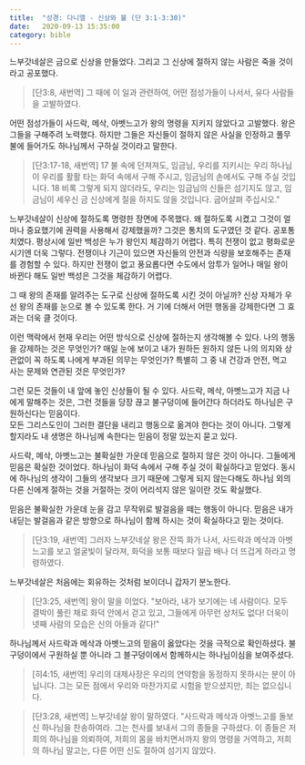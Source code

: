 ```yaml
---
title:  "성경: 다니엘 - 신상와 불 (단 3:1-3:30)"
date:   2020-09-13 15:35:00
category: bible
---
```


느부갓네살은 금으로 신상을 만들었다. 
그리고 그 신상에 절하지 않는 사람은 죽을 것이라고 공포했다. 

> [단3:8, 새번역] 그 때에 이 일과 관련하여, 어떤 점성가들이 나서서, 유다 사람들을 고발하였다.

어떤 점성가들이 사드락, 메삭, 아벳느고가 왕의 명령을 지키지 않았다고 고발했다. 
왕은 그들을 구해주려 노력했다. 
하지만 그들은 자신들이 절하지 않은 사실을 인정하고 풀무불에 들어가도 하나님께서 구하실 것이라고 말한다.

> [단3:17-18, 새번역]
17 불 속에 던져져도, 임금님, 우리를 지키시는 우리 하나님이 우리를 활활 타는 화덕 속에서 구해 주시고, 임금님의 손에서도 구해 주실 것입니다.
18 비록 그렇게 되지 않더라도, 우리는 임금님의 신들은 섬기지도 않고, 임금님이 세우신 금 신상에게 절을 하지도 않을 것입니다. 굽어살펴 주십시오."

느부갓네살이 신상에 절하도록 명령한 장면에 주목했다. 
왜 절하도록 시켰고 그것이 얼마나 중요했기에 권력을 사용해서 강제했을까? 
그것은 통치의 도구였던 것 같다. 
공포통치였다. 
평상시에 일반 백성은 누가 왕인지 체감하기 어렵다. 
특히 전쟁이 없고 평화로운 시기엔 더욱 그렇다. 
전쟁이나 기근이 있으면 자신들의 안전과 식량을 보호해주는 존재를 경험할 수 있다. 
하지만 전쟁이 없고 풍요롭다면 수도에서 암투가 일어나 매일 왕이 바뀐다 해도 일반 백성은 그것을 체감하기 어렵다. 

그 때 왕의 존재를 알려주는 도구로 신상에 절하도록 시킨 것이 아닐까? 
신상 자체가 우선 왕의 존재를 눈으로 볼 수 있도록 한다. 거
기에 더해서 어떤 행동을 강제한다면 그 효과는 더욱 클 것이다. 

이런 맥락에서 현재 우리는 어떤 방식으로 신상에 절하는지 생각해볼 수 있다. 
나의 행동을 강제하는 것은 무엇인가? 
매일 눈에 보이고 내가 원하든 원하지 않든 나의 의지와 상관없이 꼭 하도록 나에게 부과된 의무는 무엇인가? 
특별히 그 중 내 건강과 안전, 먹고 사는 문제와 연관된 것은 무엇인가?

그런 모든 것들이 내 앞에 놓인 신상들이 될 수 있다. 
사드락, 메삭, 아벳느고가 지금 나에게 말해주는 것은, 그런 것들을 당장 끊고 불구덩이에 들어간다 하더라도 하나님은 구원하신다는 믿음이다.  
모든 그리스도인이 그러한 결단을 내리고 행동으로 옮겨야 한다는 것이 아니다. 
그렇게 할지라도 내 생명은 하나님께 속한다는 믿음이 정말 있는지 묻고 있다.

사드락, 메삭, 아벳느고는 불확실한 가운데 믿음으로 절하지 않은 것이 아니다. 
그들에게 믿음은 확실한 것이었다. 
하나님이 화덕 속에서 구해 주실 것이 확실하다고 믿었다. 
동시에 하나님의 생각이 그들의 생각보다 크기 때문에 그렇게 되지 않는다해도 하나님 외의 다른 신에게 절하는 것을 거절하는 것이 어리석지 않은 일이란 것도 확실했다.

믿음은 불확실한 가운데 눈을 감고 무작위로 발걸음을 떼는 행동이 아니다. 
믿음은 내가 내딛는 발걸음과 같은 방향으로 하나님이 함께 하시는 것이 확실하다고 믿는 것이다.

> [단3:19, 새번역] 그러자 느부갓네살 왕은 잔뜩 화가 나서, 사드락과 메삭과 아벳느고를 보고 얼굴빛이 달라져, 화덕을 보통 때보다 일곱 배나 더 뜨겁게 하라고 명령하였다.

느부갓네살은 처음에는 회유하는 것처럼 보이더니 갑자기 분노한다.

> [단3:25, 새번역] 왕이 말을 이었다. "보아라, 내가 보기에는 네 사람이다. 모두 결박이 풀린 채로 화덕 안에서 걷고 있고, 그들에게 아무런 상처도 없다! 더욱이 넷째 사람의 모습은 신의 아들과 같다!"
 
하나님께서 사드락과 메삭과 아벳느고의 믿음이 옳았다는 것을 극적으로 확인하셨다.
불구덩이에서 구원하실 뿐 아니라 그 블구덩이에서 함께하시는 하나님이심을 보여주셨다.

> [히4:15, 새번역] 우리의 대제사장은 우리의 연약함을 동정하지 못하시는 분이 아닙니다. 그는 모든 점에서 우리와 마찬가지로 시험을 받으셨지만, 죄는 없으십니다.

> [단3:28, 새번역] 느부갓네살 왕이 말하였다. "사드락과 메삭과 아벳느고를 돌보신 하나님을 찬송하여라. 그는 천사를 보내서 그의 종들을 구하셨다. 이 종들은 저희의 하나님을 의뢰하여, 저희의 몸을 바치면서까지 왕의 명령을 거역하고, 저희의 하나님 말고는, 다른 어떤 신도 절하여 섬기지 않았다.

